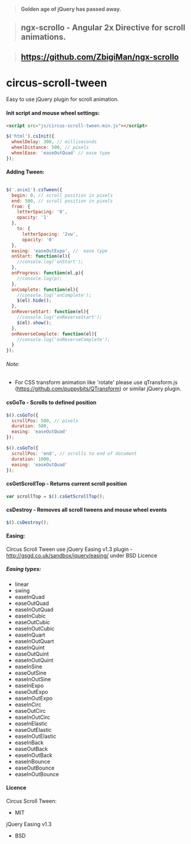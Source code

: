 >#### Golden age of jQuery has passed away.

>## ngx-scrollo - Angular 2x Directive for scroll animations.

>## https://github.com/ZbigiMan/ngx-scrollo

####


# circus-scroll-tween
Easy to use jQuery plugin for scroll animation.

#### Init script and mouse wheel settings:

```html
<script src="js/circus-scroll-tween.min.js"></script>
```

```javascript
$('html').csInit({
  wheelDelay: 300, // milliseconds
  wheelDistance: 500, // pixels
  wheelEase: 'easeOutQuad' // ease type
});
```
#### Adding Tween:

```javascript

$('.anim1').csTween({
  begin: 0, // scroll position in pixels
  end: 500, // scroll position in pixels
  from: {
    letterSpacing: '0',  
    opacity: '1'
  },
    to: {
      letterSpacing: '2vw',
      opacity: '0'
  },
  easing: 'easeOutExpo', //  ease type
  onStart: function(el){
    //console.log('onStart');
  },
  onProgress: function(el,p){
    //console.log(p);
  },
  onComplete: function(el){
    //console.log('onComplete');
    $(el).hide();
  },
  onReverseStart: function(el){
    //console.log('onReverseStart');
    $(el).show();
  },
  onReverseComplete: function(el){
    //console.log('onReverseComplete');
  }
});

```
###### Note:
* For CSS transform animation like 'rotate' please use qTransform.js (https://github.com/puppybits/QTransform) or similar jQuery plugin.

#### csGoTo - Scrolls to defined position
```javascript
$().csGoTo({
  scrollPos: 500, // pixels
  duration: 500,
  easing: 'easeOutQuad'
});

$().csGoTo({
  scrollPos: 'end', // scrolls to end of document
  duration: 1000,
  easing: 'easeOutQuad'
});
```

#### csGetScrollTop - Returns current scroll position
```javascript
var scrollTop = $().csGetScrollTop();
```

#### csDestroy - Removes all scroll tweens and mouse wheel events
```javascript
$().csDestroy();
```

#### Easing:
Circus Scroll Tween use jQuery Easing v1.3 plugin - http://gsgd.co.uk/sandbox/jquery/easing/ under BSD Licence
##### Easing types:
* linear
* swing
* easeInQuad
* easeOutQuad
* easeInOutQuad
* easeInCubic
* easeOutCubic
* easeInOutCubic
* easeInQuart
* easeInOutQuart
* easeInQuint
* easeOutQuint
* easeInOutQuint
* easeInSine
* easeOutSine
* easeInOutSine
* easeInExpo
* easeOutExpo
* easeInOutExpo
* easeInCirc
* easeOutCirc
* easeInOutCirc
* easeInElastic
* easeOutElastic
* easeInOutElastic
* easeInBack
* easeOutBack
* easeInOutBack
* easeInBounce
* easeOutBounce
* easeInOutBounce

#### Licence

Circus Scroll Tween:
* MIT

jQuery Easing v1.3
* BSD
